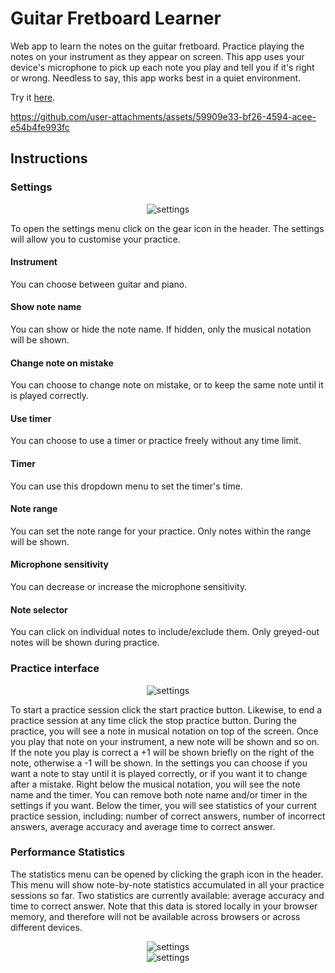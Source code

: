 # Guitar Fretboard Learner

Web app to learn the notes on the guitar fretboard. Practice playing the notes on your instrument as they appear on screen. 
This app uses your device's microphone to pick up each note you play and tell you if it's right or wrong. 
Needless to say, this app works best in a quiet environment. 

Try it [here](https://guitar-fretboard-learner-zeta.vercel.app/). 
    
https://github.com/user-attachments/assets/59909e33-bf26-4594-acee-e54b4fe993fc

## Instructions

### Settings
<div align="center">
  <img src="https://github.com/user-attachments/assets/ce4a2669-5453-413c-9b05-bc0ae82579c2" alt="settings">
</div>

To open the settings menu click on the gear icon in the header. The settings will allow you to customise your practice. 

#### Instrument
You can choose between guitar and piano. 

#### Show note name
You can show or hide the note name. If hidden, only the musical notation will be shown. 

#### Change note on mistake
You can choose to change note on mistake, or to keep the same note until it is played correctly. 

#### Use timer
You can choose to use a timer or practice freely without any time limit. 

#### Timer
You can use this dropdown menu to set the timer's time. 

#### Note range
You can set the note range for your practice. Only notes within the range will be shown.

#### Microphone sensitivity
You can decrease or increase the microphone sensitivity. 

#### Note selector
You can click on individual notes to include/exclude them. Only greyed-out notes will be shown during practice. 

### Practice interface
<div align="center">
  <img src="https://github.com/user-attachments/assets/82835780-5e9f-4b07-9ce8-431b630467fc" alt="settings">
</div>

To start a practice session click the start practice button. Likewise, to end a practice session at any time click the stop practice button. 
During the practice, you will see a note in musical notation on top of the screen. Once you play that note on your instrument, a new note will be shown and so on. 
If the note you play is correct a +1 will be shown briefly on the right of the note, otherwise a -1 will be shown. In the settings you can choose if you want a note to stay until it is played correctly, or if you want it to change after a mistake. 
Right below the musical notation, you will see the note name and the timer. You can remove both note name and/or timer in the settings if you want. 
Below the timer, you will see statistics of your current practice session, including: number of correct answers, number of incorrect answers, average accuracy and average time to correct answer. 

### Performance Statistics
The statistics menu can be opened by clicking the graph icon in the header. This menu will show note-by-note statistics accumulated in all your practice sessions so far. 
Two statistics are currently available: average accuracy and time to correct answer. 
Note that this data is stored locally in your browser memory, and therefore will not be available across browsers or across different devices. 

<div align="center">
  <img src="https://github.com/user-attachments/assets/8e25a22a-f776-4fa6-b612-813cea330fff" alt="settings">
</div>

<div align="center">
  <img src="https://github.com/user-attachments/assets/09d5253a-fe2b-440d-b88e-ee95fcc26c76" alt="settings">
</div>
